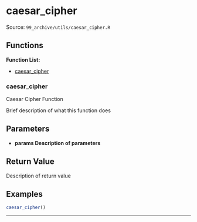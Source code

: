 # caesar_cipher

Source: `99_archive/utils/caesar_cipher.R`

## Functions

**Function List:**
- [caesar_cipher](#caesar-cipher)

### caesar_cipher

Caesar Cipher Function

Brief description of what this function does


## Parameters

- **params Description of parameters**

## Return Value

Description of return value


## Examples

```r
caesar_cipher()
```

---

